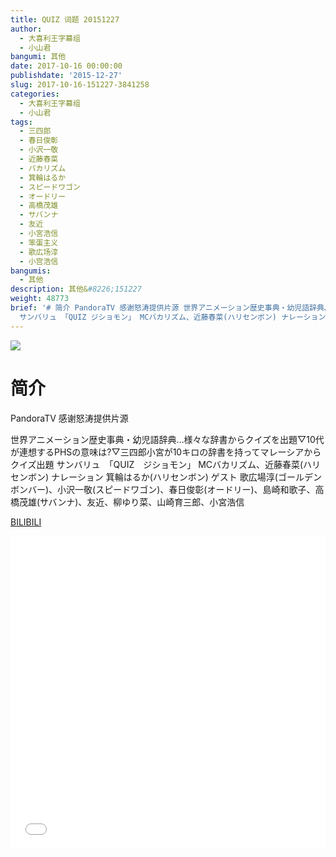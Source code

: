 ```yaml
---
title: QUIZ 词题 20151227
author:
  - 大喜利王字幕组
  - 小山君
bangumi: 其他
date: 2017-10-16 00:00:00
publishdate: '2015-12-27'
slug: 2017-10-16-151227-3841258
categories:
  - 大喜利王字幕组
  - 小山君
tags:
  - 三四郎
  - 春日俊彰
  - 小沢一敬
  - 近藤春菜
  - バカリズム
  - 箕輪はるか
  - スピードワゴン
  - オードリー
  - 高橋茂雄
  - サバンナ
  - 友近
  - 小宮浩信
  - 笨蛋主义
  - 歌広场淳
  - 小宫浩信
bangumis:
  - 其他
description: 其他&#8226;151227
weight: 48773
brief: '# 简介 PandoraTV 感谢怒涛提供片源 世界アニメーション歴史事典・幼児語辞典…様々な辞書からクイズを出題▽10代が連想するPHSの意味は?▽三四郎小宮が10キロの辞書を持ってマレーシアからクイズ出題
  サンバリュ 「QUIZ ジショモン」 MCバカリズム、近藤春菜(ハリセンボン) ナレーション 箕輪はるか(ハリセンボン) ゲスト 歌広場淳(ゴールデンボンバー)、小沢一敬(スピードワゴン)、春日俊彰(オードリー)、島崎和歌子、高橋茂雄(サバンナ)、友近、柳ゆり菜、山崎育三郎、小宮浩信'
---
```


![](https://i.imgur.com/06O1BuQ.jpg)

# 简介  
PandoraTV 
感谢怒涛提供片源

世界アニメーション歴史事典・幼児語辞典…様々な辞書からクイズを出題▽10代が連想するPHSの意味は?▽三四郎小宮が10キロの辞書を持ってマレーシアからクイズ出題
サンバリュ　「QUIZ　ジショモン」
MCバカリズム、近藤春菜(ハリセンボン) ナレーション 箕輪はるか(ハリセンボン)
ゲスト 歌広場淳(ゴールデンボンバー)、小沢一敬(スピードワゴン)、春日俊彰(オードリー)、島崎和歌子、高橋茂雄(サバンナ)、友近、柳ゆり菜、山崎育三郎、小宮浩信

  [BILIBILI](https://www.bilibili.com/video/av3841258/)


<div class="vcontainer">  <iframe class='video' src="//www.bilibili.com/blackboard/player.html?aid=3841258" width="100%" height="500" frameborder="0" allowfullscreen="allowfullscreen"></iframe></div>
